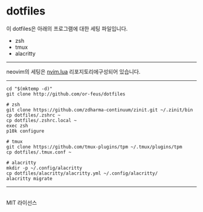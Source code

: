 # dotfiles

이 dotfiles은 아래의 프로그램에 대한 세팅 파일입니다.
* zsh
* tmux
* alacritty
---

neovim의 세팅은 [nvim.lua](https://github.com/or-feus/nvim.lua)
리포지토리에구성되어 있습니다.


---

```
cd "$(mktemp -d)"
git clone http://github.com/or-feus/dotfiles

# zsh
git clone https://github.com/zdharma-continuum/zinit.git ~/.zinit/bin
cp dotfiles/.zshrc ~
cp dotfiles/.zshrc.local ~
exec zsh
p10k configure

# tmux
git clone https://github.com/tmux-plugins/tpm ~/.tmux/plugins/tpm
cp dotfiles/.tmux.conf ~

# alacritty
mkdir -p ~/.config/alacritty
cp dotfiles/alacritty/alacritty.yml ~/.config/alacritty/
alacritty migrate
```
---
<br>
MIT 라이선스
